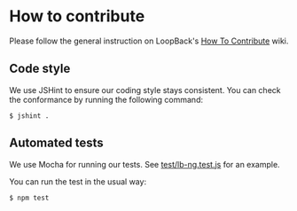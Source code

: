 # How to contribute

Please follow the general instruction on LoopBack's
[How To Contribute](https://github.com/strongloop/loopback/wiki/How-To-Contribute)
wiki.

## Code style

We use JSHint to ensure our coding style stays consistent. You can check
the conformance by running the following command:

    $ jshint .

## Automated tests

We use Mocha for running our tests. See
[test/lb-ng.test.js](https://github.com/strongloop/loopback-angular/blob/master/test/lb-ng.test.js)
for an example.

You can run the test in the usual way:

    $ npm test

